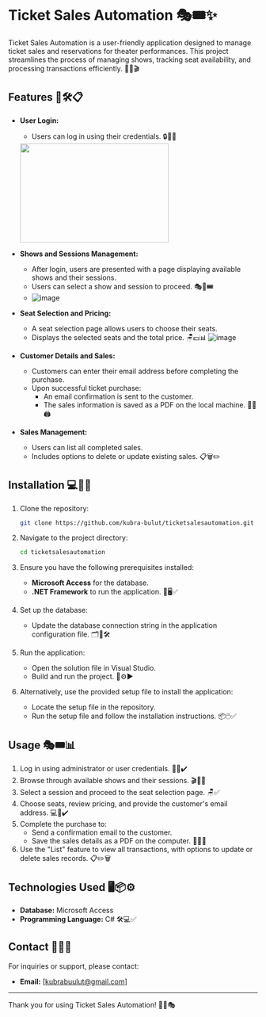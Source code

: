 # Ticket Sales Automation 🎭🎟️✨

Ticket Sales Automation is a user-friendly application designed to manage ticket sales and reservations for theater performances. This project streamlines the process of managing shows, tracking seat availability, and processing transactions efficiently. 🎉💼🎬

## Features 🌟🛠️📋

- **User Login:**

  - Users can log in using their credentials. 🔒👤✅
   <img src="https://github.com/user-attachments/assets/d9894dc0-938d-461b-9c0a-254dcb3b7c77" width="300" height="200" />



- **Shows and Sessions Management:**

  - After login, users are presented with a page displaying available shows and their sessions.
  - Users can select a show and session to proceed. 🎭📅🎟️
  - ![image](https://github.com/user-attachments/assets/f886dbd2-61b8-47ff-becc-db40371b67cf)


- **Seat Selection and Pricing:**

  - A seat selection page allows users to choose their seats.
  - Displays the selected seats and the total price. 🪑💵📊
![image](https://github.com/user-attachments/assets/4eb49a1a-e8ab-4af8-b7f8-51241925b1d7)

- **Customer Details and Sales:**

  - Customers can enter their email address before completing the purchase.
  - Upon successful ticket purchase:
    - An email confirmation is sent to the customer.
    - The sales information is saved as a PDF on the local machine. 📧📂🖨️

- **Sales Management:**

  - Users can list all completed sales.
  - Includes options to delete or update existing sales. 📋🗑️✏️

## Installation 💻🔧🚀

1. Clone the repository:

   ```bash
   git clone https://github.com/kubra-bulut/ticketsalesautomation.git
   ```

2. Navigate to the project directory:

   ```bash
   cd ticketsalesautomation
   ```

3. Ensure you have the following prerequisites installed:

   - **Microsoft Access** for the database.
   - **.NET Framework** to run the application. 💾🖥️✅

4. Set up the database:

   - Update the database connection string in the application configuration file. 🗂️🔗🛠️

5. Run the application:

   - Open the solution file in Visual Studio.
   - Build and run the project. 📂⚙️▶️

6. Alternatively, use the provided setup file to install the application:

   - Locate the setup file in the repository.
   - Run the setup file and follow the installation instructions. 📦🖱️✅

## Usage 🎭🎟️📊

1. Log in using administrator or user credentials. 🔑👥✔️
2. Browse through available shows and their sessions. 🎬📅✅
3. Select a session and proceed to the seat selection page. 🪑✅
4. Choose seats, review pricing, and provide the customer's email address. 💻📧✔️
5. Complete the purchase to:
   - Send a confirmation email to the customer.
   - Save the sales details as a PDF on the computer. 📩📄💾
6. Use the "List" feature to view all transactions, with options to update or delete sales records. 📋✏️🗑️

## Technologies Used 🖥️📦⚙️

- **Database:** Microsoft Access
- **Programming Language:** C# 🛠️💻✅



## Contact 📧💬🌟

For inquiries or support, please contact:

- **Email:** [[kubrabuulut@gmail.com](mailto\:your-email@example.com)]

---

Thank you for using Ticket Sales Automation! 🎉🙌🎭

